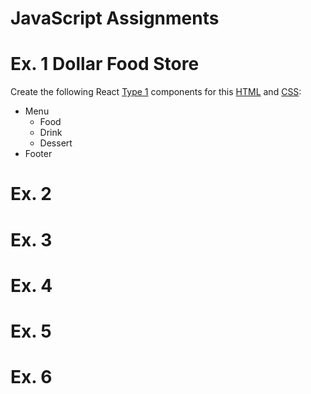 # JavaScript Assignments

# Ex. 1 Dollar Food Store
Create the following React [Type 1](https://gitlab.com/mburolla/javascript-react-starter/-/blob/main/component-types.md) components for this [HTML](./src/TODO/index.html) and [CSS](./src/TODO/style.html):

- Menu
    - Food
    - Drink
    - Dessert
- Footer

# Ex. 2

# Ex. 3

# Ex. 4

# Ex. 5

# Ex. 6
